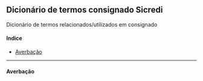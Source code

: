 ## Dicionário de termos consignado Sicredi
Dicionário de termos relacionados/utilizados em consignado

#### Indice
- [Averbação](#Averbação)

--------------------------------

#### Averbação
